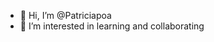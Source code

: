 - 👋 Hi, I’m @Patriciapoa
- 👀 I’m interested in learning and collaborating

<!---
Patriciapoa/Patriciapoa is a ✨ special ✨ repository because its `README.md` (this file) appears on your GitHub profile.
You can click the Preview link to take a look at your changes.
--->
